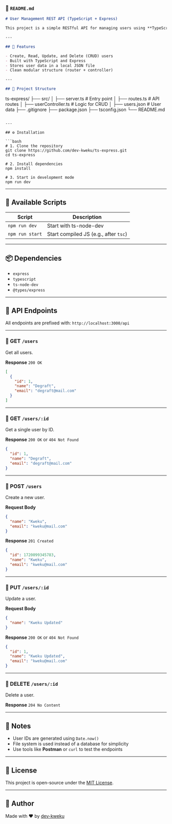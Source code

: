 

### 📄 `README.md`

```md
# User Management REST API (TypeScript + Express)

This project is a simple RESTful API for managing users using **TypeScript** and **Express**. Data is stored and retrieved from a JSON file (`users.json`), demonstrating a basic file-based CRUD system.

---

## 🚀 Features

- Create, Read, Update, and Delete (CRUD) users
- Built with TypeScript and Express
- Stores user data in a local JSON file
- Clean modular structure (router + controller)

---

## 📁 Project Structure

```

ts-express/
├── src/
│   ├── server.ts          # Entry point
│   ├── routes.ts          # API routes
│   ├── userController.ts  # Logic for CRUD
│   ├── users.json         # User data
├── .gitignore
├── package.json
├── tsconfig.json
└── README.md

````

---

## ⚙️ Installation

```bash
# 1. Clone the repository
git clone https://github.com/dev-kweku/ts-express.git
cd ts-express

# 2. Install dependencies
npm install

# 3. Start in development mode
npm run dev
````

---

## 🧪 Available Scripts

| Script          | Description                           |
| --------------- | ------------------------------------- |
| `npm run dev`   | Start with ts-node-dev                |
| `npm run start` | Start compiled JS (e.g., after `tsc`) |

---

## 📦 Dependencies

* `express`
* `typescript`
* `ts-node-dev`
* `@types/express`

---

## 📌 API Endpoints

All endpoints are prefixed with:
`http://localhost:3000/api`

---

### 🔹 GET `/users`

Get all users.

**Response** `200 OK`

```json
[
  {
    "id": 1,
    "name": "Degraft",
    "email": "degraft@mail.com"
  }
]
```

---

### 🔹 GET `/users/:id`

Get a single user by ID.

**Response** `200 OK` or `404 Not Found`

```json
{
  "id": 1,
  "name": "Degraft",
  "email": "degraft@mail.com"
}
```

---

### 🔹 POST `/users`

Create a new user.

**Request Body**

```json
{
  "name": "Kweku",
  "email": "kweku@mail.com"
}
```

**Response** `201 Created`

```json
{
  "id": 1720099345783,
  "name": "Kweku",
  "email": "kweku@mail.com"
}
```

---

### 🔹 PUT `/users/:id`

Update a user.

**Request Body**

```json
{
  "name": "Kweku Updated"
}
```

**Response** `200 OK` or `404 Not Found`

```json
{
  "id": 1,
  "name": "Kweku Updated",
  "email": "kweku@mail.com"
}
```

---

### 🔹 DELETE `/users/:id`

Delete a user.

**Response** `204 No Content`

---

## 🧠 Notes

* User IDs are generated using `Date.now()`
* File system is used instead of a database for simplicity
* Use tools like **Postman** or `curl` to test the endpoints

---

## 📄 License

This project is open-source under the [MIT License](LICENSE).

---

## 👤 Author

Made with ❤️ by [dev-kweku](https://github.com/dev-kweku)




